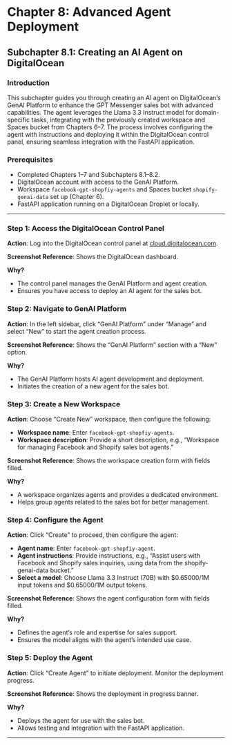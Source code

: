 # Chapter 8: Advanced Agent Deployment
## Subchapter 8.1: Creating an AI Agent on DigitalOcean

### Introduction
This subchapter guides you through creating an AI agent on DigitalOcean’s GenAI Platform to enhance the GPT Messenger sales bot with advanced capabilities. The agent leverages the Llama 3.3 Instruct model for domain-specific tasks, integrating with the previously created workspace and Spaces bucket from Chapters 6–7. The process involves configuring the agent with instructions and deploying it within the DigitalOcean control panel, ensuring seamless integration with the FastAPI application.

### Prerequisites
- Completed Chapters 1–7 and Subchapters 8.1–8.2.
- DigitalOcean account with access to the GenAI Platform.
- Workspace `facebook-gpt-shopfiy-agents` and Spaces bucket `shopify-genai-data` set up (Chapter 6).
- FastAPI application running on a DigitalOcean Droplet or locally.

---

### Step 1: Access the DigitalOcean Control Panel
**Action**: Log into the DigitalOcean control panel at [cloud.digitalocean.com](https://cloud.digitalocean.com).

**Screenshot Reference**: Shows the DigitalOcean dashboard.

**Why?**
- The control panel manages the GenAI Platform and agent creation.
- Ensures you have access to deploy an AI agent for the sales bot.

### Step 2: Navigate to GenAI Platform
**Action**: In the left sidebar, click “GenAI Platform” under “Manage” and select “New” to start the agent creation process.

**Screenshot Reference**: Shows the “GenAI Platform” section with a “New” option.

**Why?**
- The GenAI Platform hosts AI agent development and deployment.
- Initiates the creation of a new agent for the sales bot.

### Step 3: Create a New Workspace
**Action**: Choose “Create New” workspace, then configure the following:
- **Workspace name**: Enter `facebook-gpt-shopfiy-agents`.
- **Workspace description**: Provide a short description, e.g., “Workspace for managing Facebook and Shopify sales bot agents.”

**Screenshot Reference**: Shows the workspace creation form with fields filled.

**Why?**
- A workspace organizes agents and provides a dedicated environment.
- Helps group agents related to the sales bot for better management.

### Step 4: Configure the Agent
**Action**: Click “Create” to proceed, then configure the agent:
- **Agent name**: Enter `facebook-gpt-shopfiy-agent`.
- **Agent instructions**: Provide instructions, e.g., “Assist users with Facebook and Shopify sales inquiries, using data from the shopify-genai-data bucket.”
- **Select a model**: Choose Llama 3.3 Instruct (70B) with $0.65000/1M input tokens and $0.65000/1M output tokens.

**Screenshot Reference**: Shows the agent configuration form with fields filled.

**Why?**
- Defines the agent’s role and expertise for sales support.
- Ensures the model aligns with the agent’s intended use case.

### Step 5: Deploy the Agent
**Action**: Click “Create Agent” to initiate deployment. Monitor the deployment progress.

**Screenshot Reference**: Shows the deployment in progress banner.

**Why?**
- Deploys the agent for use with the sales bot.
- Allows testing and integration with the FastAPI application.

---